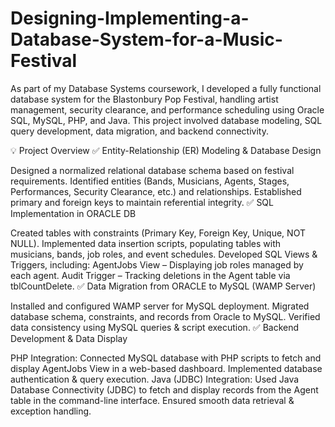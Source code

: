 # Designing-Implementing-a-Database-System-for-a-Music-Festival

As part of my Database Systems coursework, I developed a fully functional database system for the Blastonbury Pop Festival, handling artist management, security clearance, and performance scheduling using Oracle SQL, MySQL, PHP, and Java. This project involved database modeling, SQL query development, data migration, and backend connectivity.

💡 Project Overview
✅ Entity-Relationship (ER) Modeling & Database Design

Designed a normalized relational database schema based on festival requirements.
Identified entities (Bands, Musicians, Agents, Stages, Performances, Security Clearance, etc.) and relationships.
Established primary and foreign keys to maintain referential integrity.
✅ SQL Implementation in ORACLE DB

Created tables with constraints (Primary Key, Foreign Key, Unique, NOT NULL).
Implemented data insertion scripts, populating tables with musicians, bands, job roles, and event schedules.
Developed SQL Views & Triggers, including:
AgentJobs View – Displaying job roles managed by each agent.
Audit Trigger – Tracking deletions in the Agent table via tblCountDelete.
✅ Data Migration from ORACLE to MySQL (WAMP Server)

Installed and configured WAMP server for MySQL deployment.
Migrated database schema, constraints, and records from Oracle to MySQL.
Verified data consistency using MySQL queries & script execution.
✅ Backend Development & Data Display

PHP Integration:
Connected MySQL database with PHP scripts to fetch and display AgentJobs View in a web-based dashboard.
Implemented database authentication & query execution.
Java (JDBC) Integration:
Used Java Database Connectivity (JDBC) to fetch and display records from the Agent table in the command-line interface.
Ensured smooth data retrieval & exception handling.
